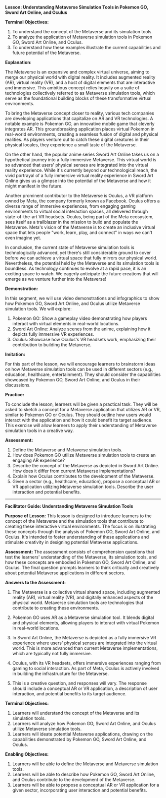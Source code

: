 **Lesson: Understanding Metaverse Simulation Tools in Pokemon GO, Sword Art Online, and Oculus**

**Terminal Objectives:**
1. To understand the concept of the Metaverse and its simulation tools.
2. To analyze the application of Metaverse simulation tools in Pokemon GO, Sword Art Online, and Oculus.
3. To understand how these examples illustrate the current capabilities and future potential of the Metaverse.

**Explanation:**

The Metaverse is an expansive and complex virtual universe, aiming to merge our physical world with digital reality. It includes augmented reality (AR), virtual reality (VR), and a host of digital elements that are interactive and immersive. This ambitious concept relies heavily on a suite of technologies collectively referred to as Metaverse simulation tools, which serve as the foundational building blocks of these transformative virtual environments.

To bring the Metaverse concept closer to reality, various tech companies are developing applications that capitalize on AR and VR technologies. A notable example is Pokemon GO, an innovative mobile game that cleverly integrates AR. This groundbreaking application places virtual Pokemon in real-world environments, creating a seamless fusion of digital and physical realities. As players venture out to catch these digital creatures in their physical locales, they experience a small taste of the Metaverse.

On the other hand, the popular anime series Sword Art Online takes us on a hypothetical journey into a fully immersive Metaverse. This virtual world is so advanced that users' physical senses are integrated into the virtual reality experience. While it's currently beyond our technological reach, the vivid portrayal of a fully immersive virtual reality experience in Sword Art Online gives us a glimpse into the potential of the Metaverse and how it might manifest in the future.

Another prominent contributor to the Metaverse is Oculus, a VR platform owned by Meta, the company formerly known as Facebook. Oculus offers a diverse range of immersive experiences, from engaging gaming environments to virtual social interaction spaces, all delivered through state-of-the-art VR headsets. Oculus, being part of the Meta ecosystem, sees itself as a trailblazer in the mission to build and populate the Metaverse. Meta's vision of the Metaverse is to create an inclusive virtual space that lets people "work, learn, play, and connect" in ways we can't even imagine yet.

In conclusion, the current state of Metaverse simulation tools is technologically advanced, yet there's still considerable ground to cover before we can achieve a virtual space that fully mirrors our physical world. Nevertheless, the potential held by the Metaverse and its simulation tools is boundless. As technology continues to evolve at a rapid pace, it is an exciting space to watch. We eagerly anticipate the future creations that will emerge as we venture further into the Metaverse!

**Demonstration:**

In this segment, we will use video demonstrations and infographics to show how Pokemon GO, Sword Art Online, and Oculus utilize Metaverse simulation tools. We will explore:

1. Pokemon GO: Show a gameplay video demonstrating how players interact with virtual elements in real-world locations. 
2. Sword Art Online: Analyze scenes from the anime, explaining how it depicts fully immersive VR experiences.
3. Oculus: Showcase how Oculus's VR headsets work, emphasizing their contribution to building the Metaverse.

**Imitation:**

For this part of the lesson, we will encourage learners to brainstorm ideas on how Metaverse simulation tools can be used in different sectors (e.g., education, healthcare, entertainment). They should consider the capabilities showcased by Pokemon GO, Sword Art Online, and Oculus in their discussions.

**Practice:**

To conclude the lesson, learners will be given a practical task. They will be asked to sketch a concept for a Metaverse application that utilizes AR or VR, similar to Pokemon GO or Oculus. They should outline how users would interact with the application and how it could benefit its target audience. This exercise will allow learners to apply their understanding of Metaverse simulation tools in a creative way.

**Assessment:**

1. Define the Metaverse and Metaverse simulation tools.
2. How does Pokemon GO utilize Metaverse simulation tools to create an engaging AR experience?
3. Describe the concept of the Metaverse as depicted in Sword Art Online. How does it differ from current Metaverse implementations?
4. Explain how Oculus contributes to the development of the Metaverse.
5. Given a sector (e.g., healthcare, education), propose a conceptual AR or VR application utilizing Metaverse simulation tools. Describe the user interaction and potential benefits.


<hr>

**Facilitator Guide: Understanding Metaverse Simulation Tools**

**Purpose of Lesson:**
This lesson is designed to introduce learners to the concept of the Metaverse and the simulation tools that contribute to creating these interactive virtual environments. The focus is on illustrating these concepts through the analysis of Pokemon GO, Sword Art Online, and Oculus. It's intended to foster understanding of these applications and stimulate creativity in designing potential Metaverse applications.

**Assessment:**
The assessment consists of comprehension questions that test the learners' understanding of the Metaverse, its simulation tools, and how these concepts are embodied in Pokemon GO, Sword Art Online, and Oculus. The final question prompts learners to think critically and creatively about potential Metaverse applications in different sectors.

**Answers to the Assessment:**

1. The Metaverse is a collective virtual shared space, including augmented reality (AR), virtual reality (VR), and digitally enhanced aspects of the physical world. Metaverse simulation tools are technologies that contribute to creating these environments.

2. Pokemon GO uses AR as a Metaverse simulation tool. It blends digital and physical elements, allowing players to interact with virtual Pokemon in real-world locations.

3. In Sword Art Online, the Metaverse is depicted as a fully immersive VR experience where users' physical senses are integrated into the virtual world. This is more advanced than current Metaverse implementations, which are typically not fully immersive.

4. Oculus, with its VR headsets, offers immersive experiences ranging from gaming to social interaction. As part of Meta, Oculus is actively involved in building the infrastructure for the Metaverse.

5. This is a creative question, and responses will vary. The response should include a conceptual AR or VR application, a description of user interaction, and potential benefits to its target audience.

**Terminal Objectives:**
1. Learners will understand the concept of the Metaverse and its simulation tools.
2. Learners will analyze how Pokemon GO, Sword Art Online, and Oculus utilize Metaverse simulation tools.
3. Learners will ideate potential Metaverse applications, drawing on the capabilities demonstrated by Pokemon GO, Sword Art Online, and Oculus.

**Enabling Objectives:**
1. Learners will be able to define the Metaverse and Metaverse simulation tools.
2. Learners will be able to describe how Pokemon GO, Sword Art Online, and Oculus contribute to the development of the Metaverse.
3. Learners will be able to propose a conceptual AR or VR application for a given sector, incorporating user interaction and potential benefits.
